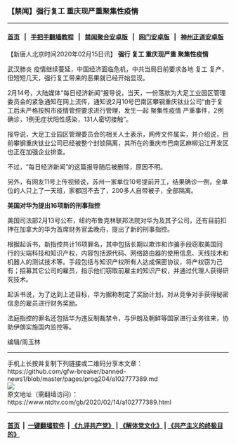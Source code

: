 ### 【禁闻】强行复工 重庆现严重聚集性疫情
------------------------

#### [首页](https://github.com/gfw-breaker/banned-news1/blob/master/README.md) &nbsp;&nbsp;|&nbsp;&nbsp; [手把手翻墙教程](https://github.com/gfw-breaker/guides/wiki) &nbsp;&nbsp;|&nbsp;&nbsp; [禁闻聚合安卓版](https://github.com/gfw-breaker/bn-android) &nbsp;&nbsp;|&nbsp;&nbsp; [网门安卓版](https://github.com/oGate2/oGate) &nbsp;&nbsp;|&nbsp;&nbsp; [神州正道安卓版](https://github.com/SzzdOgate/update) 



<div><div class="post_content" itemprop="articleBody">
 <p>
  【新唐人北京时间2020年02月15日讯】
  <strong>
   强行
   <ok href="https://www.ntdtv.com/gb/复工.htm">
    复工
   </ok>
   重庆现严重
   <ok href="https://www.ntdtv.com/gb/聚集性疫情.htm">
    聚集性疫情
   </ok>
  </strong>
 </p>
 <p>
  <ok href="https://www.ntdtv.com/gb/武汉肺炎.htm">
   武汉肺炎
  </ok>
  疫情继续蔓延，中国经济面临危机，中共当局日前要求各地
  <ok href="https://www.ntdtv.com/gb/复工.htm">
   复工
  </ok>
  复产，但短短几天，强行复工带来的恶果就已经开始显现。
 </p>
 <p>
  2月14号，大陆媒体“每日经济新闻”报导说，当天，一份落款为大足工业园区管理委员会的紧急通知在网上流传，通知说2月10号巴南区攀钢重庆钛业公司“由于复工后未严格按照市疫情管控要求进行管理，发生一起
  <ok href="https://www.ntdtv.com/gb/聚集性疫情.htm">
   聚集性疫情
  </ok>
  严重事件，2例确诊，1例无症状阳性感染，131人密切接触”。
 </p>
 <p>
  报导说，大足工业园区管理委员会的相关人士表示，网传文件属实，并介绍说，目前攀钢重庆钛业公司已经被整个封锁隔离，其所在的重庆市巴南区麻柳沿江开发区也正在加强企业排查。
 </p>
 <p>
  不过，“每日经济新闻”的这篇报导随后被删除，原因不明。
 </p>
 <p>
  另外，有网友11号上传视频说，苏州一家单位10号提前开工，结果确诊一例，全单位的人只上了一天班，家都回不去了，200多人自带被子，全部隔离。
 </p>
 <p>
  <strong>
   美国对华为提出16项新的刑事指控
  </strong>
 </p>
 <p>
  美国司法部2月13号公布，纽约布鲁克林联邦法院对华为及其子公司，还有目前扣押在加拿大的华为首席财务官孟晚舟，提出了新的刑事指控。
 </p>
 <p>
  根据起诉书，新指控共计16项罪名，其中包括长期以欺诈和诈骗手段窃取美国同行的尖端科技和知识产权，内容包括源代码、网络路由器的使用信息、天线技术和机器人的测试技术等。手段包括与知识产权所有人达成保密协议，将产权窃为己有；招募其它公司的雇员，指示他们窃取前雇主的知识产权，并通过代理人获得研究技术。
 </p>
 <p>
  起诉书说，为了达到上述目标，华为据称制定了奖励计划，对从竞争对手获得秘密信息的雇员进行财务奖励。
 </p>
 <p>
  法庭指控的罪名还包括华为违反制裁禁令，与伊朗及朝鲜等国家进行业务往来，协助伊朗实施国内监控等。
 </p>
 <p>
  编辑/周玉林
 </p>
 <div class="single_ad">
 </div>
</div>
</div>
<hr/>
手机上长按并复制下列链接或二维码分享本文章：<br/>
https://github.com/gfw-breaker/banned-news1/blob/master/pages/prog204/a102777389.md <br/>
<a href='https://github.com/gfw-breaker/banned-news1/blob/master/pages/prog204/a102777389.md'><img src='https://github.com/gfw-breaker/banned-news1/blob/master/pages/prog204/a102777389.md.png'/></a> <br/>
原文地址（需翻墙访问）：https://www.ntdtv.com/gb/2020/02/14/a102777389.html


------------------------
#### [首页](https://github.com/gfw-breaker/banned-news1/blob/master/README.md) &nbsp;|&nbsp; [一键翻墙软件](https://github.com/gfw-breaker/nogfw/blob/master/README.md) &nbsp;| [《九评共产党》](https://github.com/gfw-breaker/9ping.md/blob/master/README.md#九评之一评共产党是什么) | [《解体党文化》](https://github.com/gfw-breaker/jtdwh.md/blob/master/README.md) | [《共产主义的终极目的》](https://github.com/gfw-breaker/gczydzjmd.md/blob/master/README.md)


<img src='http://gfw-breaker.win/banned-news/pages/prog204/a102777389.md' width='0px' height='0px'/>